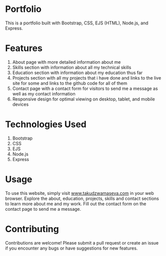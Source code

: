 # Portfolio
This is a portfolio built with Bootstrap, CSS, EJS (HTML), Node.js, and Express.

# Features
1. About page with more detailed information about me
2. Skills section with information about all my technical skills
3. Education section with information about my education thus far
4. Projects section with all my projects that i have done and links to the live site for some and links to the github code for all of them
5. Contact page with a contact form for visitors to send me a message as well as my contact information
6. Responsive design for optimal viewing on desktop, tablet, and mobile devices

# Technologies Used
1. Bootstrap
2. CSS
3. EJS
4. Node.js
5. Express

# Usage
To use this website, simply visit www.takudzwamaseva.com in your web browser. Explore the about, education, projects, skills and contact sections to learn more about me and my work. Fill out the contact form on the contact page to send me a message.

# Contributing
Contributions are welcome! Please submit a pull request or create an issue if you encounter any bugs or have suggestions for new features.


	
